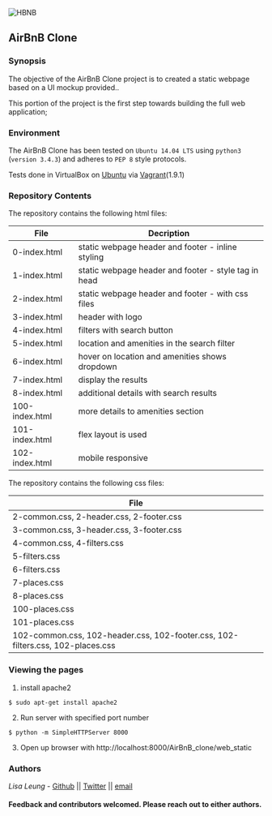![HBNB](http://imgur.com/JBCMHDP.png)

## AirBnB Clone 

### Synopsis
The objective of the AirBnB Clone project is to created a static webpage based on a UI mockup provided..

This portion of the project is the first step towards building the full web application;

### Environment
The AirBnB Clone has been tested on `Ubuntu 14.04 LTS` using `python3` (`version 3.4.3`) and adheres to `PEP 8` style protocols. 

Tests done in VirtualBox on [Ubuntu](https://atlas.hashicorp.com/ubuntu/boxes/trusty64) via [Vagrant](https://www.vagrantup.com/)(1.9.1)

### Repository Contents
The repository contains the following html files:

|   **File**    |  **Decription**                       |
|---------------|---------------------------------------|
|0-index.html| static webpage header and footer - inline styling|
|1-index.html| static webpage header and footer - style tag in head|
|2-index.html| static webpage header and footer - with css files|
|3-index.html| header with logo|
|4-index.html| filters with search button|
|5-index.html| location and amenities in the search filter|
|6-index.html| hover on location and amenities shows dropdown|
|7-index.html| display the results|
|8-index.html| additional details with search results|
|100-index.html| more details to amenities section|
|101-index.html| flex layout is used|
|102-index.html| mobile responsive|

The repository contains the following css files:

|   **File**    |
|---------------|
|2-common.css, 2-header.css, 2-footer.css|
|3-common.css, 3-header.css, 3-footer.css|
|4-common.css, 4-filters.css|
|5-filters.css|
|6-filters.css|
|7-places.css|
|8-places.css|
|100-places.css|
|101-places.css|
|102-common.css, 102-header.css, 102-footer.css, 102-filters.css, 102-places.css|


### Viewing the pages
1) install apache2
```
$ sudo apt-get install apache2
```
2) Run server with specified port number
```
$ python -m SimpleHTTPServer 8000
```
3) Open up browser with http://localhost:8000/AirBnB_clone/web_static

### Authors
*Lisa Leung* - [Github](https://github.com/lisale0) || [Twitter](https://twitter.com/lisale01) || [email](lisa.leung@holbertonschool.com)

#### Feedback and contributors welcomed. Please reach out to either authors.
